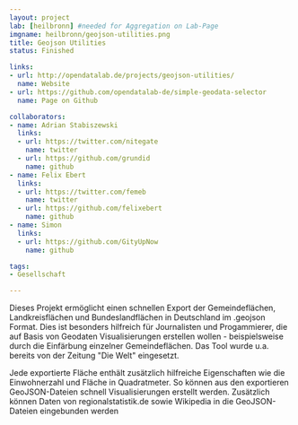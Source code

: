 ```yaml
---
layout: project
lab: [heilbronn] #needed for Aggregation on Lab-Page
imgname: heilbronn/geojson-utilities.png
title: Geojson Utilities
status: Finished

links:
- url: http://opendatalab.de/projects/geojson-utilities/
  name: Website
- url: https://github.com/opendatalab-de/simple-geodata-selector
  name: Page on Github

collaborators:
- name: Adrian Stabiszewski
  links:
  - url: https://twitter.com/nitegate
    name: twitter
  - url: https://github.com/grundid
    name: github
- name: Felix Ebert
  links:
  - url: https://twitter.com/femeb
    name: twitter
  - url: https://github.com/felixebert
    name: github
- name: Simon
  links:
  - url: https://github.com/GityUpNow
    name: github

tags:
- Gesellschaft

---
```


Dieses Projekt ermöglicht einen schnellen Export der Gemeindeflächen, Landkreisflächen und Bundeslandflächen in Deutschland im .geojson Format. Dies ist besonders hilfreich für Journalisten und Progammierer, die auf Basis von Geodaten Visualisierungen erstellen wollen - beispielsweise durch die Einfärbung einzelner Gemeindeflächen. Das Tool wurde u.a. bereits von der Zeitung "Die Welt" eingesetzt.

Jede exportierte Fläche enthält zusätzlich hilfreiche Eigenschaften wie die Einwohnerzahl und Fläche in Quadratmeter.
So können aus den exportieren GeoJSON-Dateien schnell Visualisierungen erstellt werden.
Zusätzlich können Daten von regionalstatistik.de sowie Wikipedia in die GeoJSON-Dateien eingebunden werden
